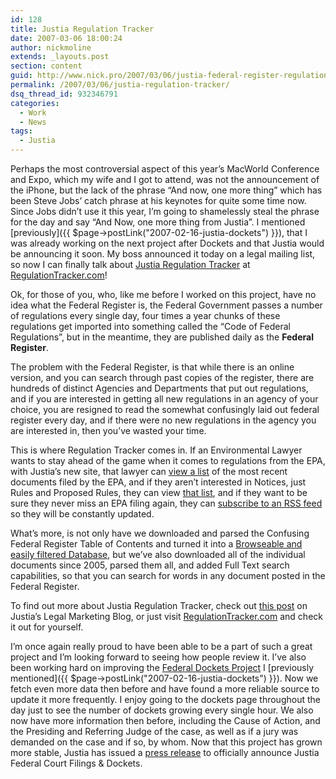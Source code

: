 ```yaml
---
id: 128
title: Justia Regulation Tracker
date: 2007-03-06 18:00:24
author: nickmoline
extends: _layouts.post
section: content
guid: http://www.nick.pro/2007/03/06/justia-federal-register-regulations/
permalink: /2007/03/06/justia-regulation-tracker/
dsq_thread_id: 932346791
categories:
  - Work
  - News
tags:
  - Justia
---
```

Perhaps the most controversial aspect of this year&#8217;s MacWorld Conference and Expo, which my wife and I got to attend, was not the announcement of the iPhone, but the lack of the phrase &#8220;And now, one more thing&#8221; which has been Steve Jobs&#8217; catch phrase at his keynotes for quite some time now. Since Jobs didn&#8217;t use it this year, I&#8217;m going to shamelessly steal the phrase for the day and say &#8220;And Now, one more thing from Justia&#8221;. I mentioned [previously]({{ $page->postLink("2007-02-16-justia-dockets") }}), that I was already working on the next project after Dockets and that Justia would be announcing it soon. My boss announced it today on a legal mailing list, so now I can finally talk about [Justia Regulation Tracker](https://regulations.justia.com/) at [RegulationTracker.com](http://www.regulationtracker.com/)!

<!--more-->

Ok, for those of you, who, like me before I worked on this project, have no idea what the Federal Register is, the Federal Government passes a number of regulations every single day, four times a year chunks of these regulations get imported into something called the &#8220;Code of Federal Regulations&#8221;, but in the meantime, they are published daily as the **Federal Register**.

The problem with the Federal Register, is that while there is an online version, and you can search through past copies of the register, there are hundreds of distinct Agencies and Departments that put out regulations, and if you are interested in getting all new regulations in an agency of your choice, you are resigned to read the somewhat confusingly laid out federal register every day, and if there were no new regulations in the agency you are interested in, then you&#8217;ve wasted your time.

This is where Regulation Tracker comes in. If an Environmental Lawyer wants to stay ahead of the game when it comes to regulations from the EPA, with Justia&#8217;s new site, that lawyer can [view a list](https://regulations.justia.com/regulations/fedreg/agencies/environmental-protection-agency/) of the most recent documents filed by the EPA, and if they aren&#8217;t interested in Notices, just Rules and Proposed Rules, they can view [that list](https://regulations.justia.com/regulations/fedreg?rule=yes&proposed_rule=yes&prev=500-300-900-600-200-100), and if they want to be sure they never miss an EPA filing again, they can [subscribe to an RSS feed](https://regulations.justia.com/regulations/fedreg/agencies/environmental-protection-agency?limit=200&mode=atom) so they will be constantly updated.

What&#8217;s more, is not only have we downloaded and parsed the Confusing Federal Register Table of Contents and turned it into a [Browseable and easily filtered Database](https://regulations.justia.com/regulations/fedreg/2007/03/06), but we&#8217;ve also downloaded all of the individual documents since 2005, parsed them all, and added Full Text search capabilities, so that you can search for words in any document posted in the Federal Register.

To find out more about Justia Regulation Tracker, check out [this post](https://lawblog.justia.com/2007/03/09/justia-regulation-tracker-beta-tracking-federal-regulations-rules-proposed-rules-and-notices/) on Justia&#8217;s Legal Marketing Blog, or just visit [RegulationTracker.com](https://regulations.justia.com/) and check it out for yourself.

I&#8217;m once again really proud to have been able to be a part of such a great project and I&#8217;m looking forward to seeing how people review it. I&#8217;ve also been working hard on improving the [Federal Dockets Project](http://dockets.justia.com/) I [previously mentioned]({{ $page->postLink("2007-02-16-justia-dockets") }}). Now we fetch even more data then before and have found a more reliable source to update it more frequently. I enjoy going to the dockets page throughout the day just to see the number of dockets growing every single hour. We also now have more information then before, including the Cause of Action, and the Presiding and Referring Judge of the case, as well as if a jury was demanded on the case and if so, by whom. Now that this project has grown more stable, Justia has issued a [press release](https://www.businesswire.com/news/home/20070306006003/en/Justia-Launches-Free-Federal-District-Court-Filings) to officially announce Justia Federal Court Filings & Dockets.
